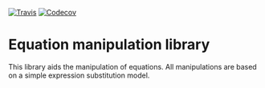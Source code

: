 [![Travis](https://img.shields.io/travis/eqdb/eqlib.svg)]()
[![Codecov](https://img.shields.io/codecov/c/github/eqdb/eqlib.svg)]()

Equation manipulation library
=============================
This library aids the manipulation of equations. All manipulations are based on
a simple expression substitution model.
